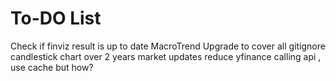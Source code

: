 # To-DO List

Check if finviz result is up to date
MacroTrend Upgrade to cover all 
gitignore
candlestick chart over 2 years
market updates
reduce yfinance calling api , use cache but how?
